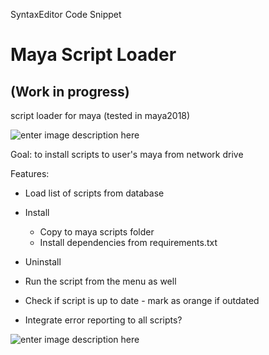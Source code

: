 
SyntaxEditor Code Snippet

# Maya Script Loader
## (Work in progress)
script loader for maya (tested in maya2018)

![enter image description here](https://i.imgur.com/YME6MdD.png)

Goal: to install scripts to user's maya from network drive

Features:

* Load list of scripts from database
* Install
	* Copy to maya scripts folder
	* Install dependencies from requirements.txt
* Uninstall
* Run the script from the menu as well

* Check if script is up to date - mark as orange if outdated
* Integrate error reporting to all scripts?

![enter image description here](https://i.imgur.com/HmsktUq.png)